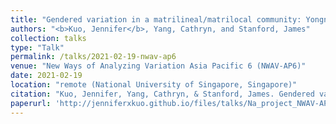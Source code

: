 ```yaml
---
title: "Gendered variation in a matrilineal/matrilocal community: Yongning Na of Yunnan, China"
authors: "<b>Kuo, Jennifer</b>, Yang, Cathryn, and Stanford, James"
collection: talks
type: "Talk"
permalink: /talks/2021-02-19-nwav-ap6
venue: "New Ways of Analyzing Variation Asia Pacific 6 (NWAV-AP6)"
date: 2021-02-19
location: "remote (National University of Singapore, Singapore)"
citation: "Kuo, Jennifer, Yang, Cathryn, & Stanford, James. Gendered variation in a matrilineal/matrilocal community: Yongning Na of Yunnan, China. Talk presented February 19, 2021, at New Ways of Analyzing Variation Asia Pacific 6 (NWAV-AP6), remote (National University of Singapore, Singapore)."
paperurl: 'http://jenniferxkuo.github.io/files/talks/Na_project_NWAV-AP6_2021.pdf'
---
```

